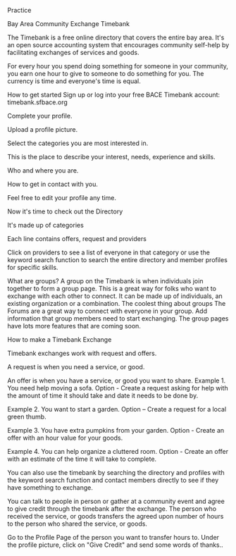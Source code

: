 Practice

Bay Area Community Exchange Timebank

The Timebank is a free online directory that covers the entire bay area. It's an open source accounting system that encourages community self-help by facilitating exchanges of services and goods.

For every hour you spend doing something for someone in your community, you earn one hour to give to someone to do something for you. The currency is time and everyone's time is equal.


How to get started
Sign up or log into your free BACE Timebank account: timebank.sfbace.org

Complete your profile.

Upload a profile picture.

Select the categories you are most interested in.

This is the place to describe your interest, needs, experience and skills.

Who and where you are.

How to get in contact with you.

Feel free to edit your profile any time.


Now it's time to check out the Directory

It's made up of categories

Each line contains offers, request and providers

Click on providers to see a list of everyone in that category or use the keyword search function to search the entire directory and member profiles for specific skills.


What are groups?
A group on the Timebank is when individuals join together to form a group page.
This is a great way for folks who want to exchange with each other to connect.
It can be made up of individuals, an existing organization or a combination.
The coolest thing about groups
The Forums are a great way to connect with everyone in your group.
Add information that group members need to start exchanging.
The group pages have lots more features that are coming soon.

How to make a Timebank Exchange

Timebank exchanges work with request and offers.

A request is when you need a service, or good.

An offer is when you have a service, or good you want to share.
Example 1. You need help moving a sofa.
Option - Create a request asking for help with the amount of time it should take and date it needs to be done by.

Example 2. You want to start a garden.
Option – Create a request for a local green thumb. 

Example 3. You have extra pumpkins from your garden.
Option - Create an offer with an hour value for your goods.

Example 4. You can help organize a cluttered room.
Option - Create an offer with an estimate of the time it will take to complete.


You can also use the timebank by searching the directory and profiles with the keyword search function and contact members directly to see if they have something to exchange.

You can talk to people in person or gather at a community event and agree to give credit through the timebank after the exchange.
The person who received the service, or goods transfers the agreed upon number of hours to the person who shared the service, or goods.

Go to the Profile Page of the person you want to transfer hours to.
Under the profile picture, click on "Give Credit" and send some words of thanks..

